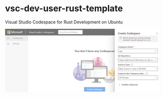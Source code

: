 # vsc-dev-user-rust-template 
Visual Studio Codespace for Rust Development on Ubuntu

![Create Codespace](/README_image_01.png)
